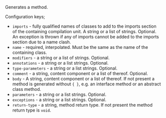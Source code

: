 Generates a method.

Configuration keys;

* ``imports`` - fully qualified names of classes to add to the imports section of the containing compilation unit. A string or a list of strings. Optional. An exception is thrown if any of imports cannot be added to the imports section due to a name clash.
* ``name`` - required, interpolated. Must be the same as the name of the containing class.
* ``modifiers`` - a string or a list of strings. Optional.
* ``annotations`` - a string or a list strings. Optional.
* ``type-parameters`` - a string or a list strings. Optional.
* ``comment`` - a string, content component or a list of thereof. Optional.
* ``body`` - A string, content component or a list of thereof. If not present a method is generated without ``{ }``, e.g. an interface method or an abstract class method.
* ``parameters`` - a string or a list strings. Optional.
* ``exceptions`` - a string or a list strings. Optional.
* ``return-type`` - a string, method return type. If not present the method return type is ``void``.

